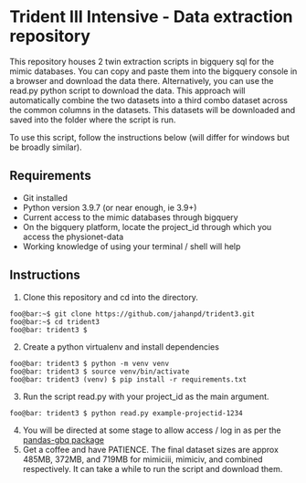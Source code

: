 # Trident III Intensive - Data extraction repository

This repository houses 2 twin extraction scripts in bigquery sql for the mimic databases.
You can copy and paste them into the bigquery console in a browser and download the data there.
Alternatively, you can use the read.py python script to download the data.
This approach will automatically combine the two datasets into a third combo dataset across the common columns in the datasets.
This datasets will be downloaded and saved into the folder where the script is run.

To use this script, follow the instructions below (will differ for windows but be broadly similar).

## Requirements
- Git installed
- Python version 3.9.7 (or near enough, ie 3.9+)
- Current access to the mimic databases through bigquery
- On the bigquery platform, locate the project_id through which you access the physionet-data
- Working knowledge of using your terminal / shell will help

## Instructions
1. Clone this repository and cd into the directory.
```console
foo@bar:~$ git clone https://github.com/jahanpd/trident3.git
foo@bar:~$ cd trident3
foo@bar: trident3 $
```
2. Create a python virtualenv and install dependencies
```console
foo@bar: trident3 $ python -m venv venv
foo@bar: trident3 $ source venv/bin/activate
foo@bar: trident3 (venv) $ pip install -r requirements.txt
```
3. Run the script read.py with your project_id as the main argument.
```console
foo@bar: trident3 $ python read.py example-projectid-1234
```
4. You will be directed at some stage to allow access / log in as per the [pandas-gbq package](https://pandas-gbq.readthedocs.io/en/latest/intro.html#authenticating-to-bigquery)
5. Get a coffee and have PATIENCE. The final dataset sizes are approx 485MB, 372MB, and 719MB for mimiciii, mimiciv, and combined respectively. It can take a while to run the script and download them.